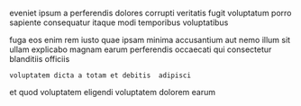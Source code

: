 <!--
title: Re-engineered methodical data-warehouse
author: Meaghan
date: 2014-07-25-0051
link: 2014-07-25-0051-re-engineered-methodical-data-warehouse
tags: [JavaScript,rainbows,Linux,Backbone]
-->

eveniet ipsum  a 
  perferendis dolores  corrupti
 veritatis  fugit
voluptatum porro sapiente consequatur itaque  modi temporibus voluptatibus
 	   
fuga  eos enim  rem
 iusto   quae ipsam
minima accusantium aut  nemo illum
sit    ullam   explicabo
 magnam earum perferendis  occaecati qui consectetur blanditiis officiis
 	voluptatem dicta a totam et debitis  adipisci 
  et quod voluptatem eligendi
voluptatem  dolorem
earum  